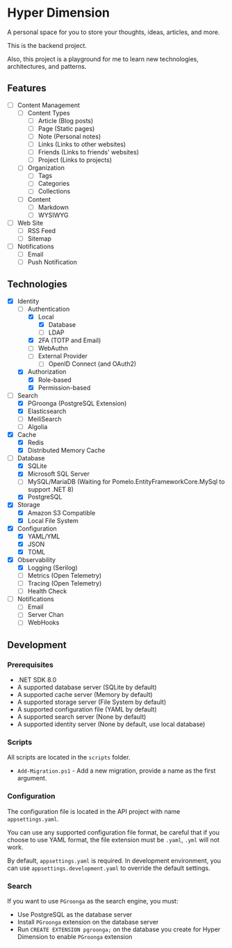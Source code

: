 # Hyper Dimension

A personal space for you to store your thoughts, ideas, articles, and more.

This is the backend project.

Also, this project is a playground for me to learn new technologies, architectures, and patterns.

## Features

- [ ] Content Management
  - [ ] Content Types
    - [ ] Article (Blog posts)
    - [ ] Page (Static pages)
    - [ ] Note (Personal notes)
    - [ ] Links (Links to other websites)
    - [ ] Friends (Links to friends' websites)
    - [ ] Project (Links to projects)
  - [ ] Organization
    - [ ] Tags
    - [ ] Categories
    - [ ] Collections
  - [ ] Content
    - [ ] Markdown
    - [ ] WYSIWYG
- [ ] Web Site
  - [ ] RSS Feed
  - [ ] Sitemap
- [ ] Notifications
  - [ ] Email
  - [ ] Push Notification

## Technologies

- [x] Identity
  - [ ] Authentication
    - [x] Local
      - [x] Database
      - [ ] LDAP
    - [x] 2FA (TOTP and Email)
    - [ ] WebAuthn
    - [ ] External Provider
      - [ ] OpenID Connect (and OAuth2)
  - [x] Authorization
    - [x] Role-based
    - [x] Permission-based
- [ ] Search
  - [x] PGroonga (PostgreSQL Extension)
  - [x] Elasticsearch
  - [ ] MeiliSearch
  - [ ] Algolia
- [x] Cache
  - [x] Redis
  - [x] Distributed Memory Cache
- [ ] Database
  - [x] SQLite
  - [x] Microsoft SQL Server
  - [ ] MySQL/MariaDB (Waiting for Pomelo.EntityFrameworkCore.MySql to support .NET 8)
  - [x] PostgreSQL
- [x] Storage
  - [x] Amazon S3 Compatible
  - [x] Local File System
- [x] Configuration
  - [x] YAML/YML
  - [x] JSON
  - [x] TOML
- [x] Observability
  - [x] Logging (Serilog)
  - [ ] Metrics (Open Telemetry)
  - [ ] Tracing (Open Telemetry)
  - [ ] Health Check
- [ ] Notifications
  - [ ] Email
  - [ ] Server Chan
  - [ ] WebHooks

## Development

### Prerequisites

- .NET SDK 8.0
- A supported database server (SQLite by default)
- A supported cache server (Memory by default)
- A supported storage server (File System by default)
- A supported configuration file (YAML by default)
- A supported search server (None by default)
- A supported identity server (None by default, use local database)

### Scripts

All scripts are located in the `scripts` folder.

- `Add-Migration.ps1` - Add a new migration, provide a name as the first argument.

### Configuration

The configuration file is located in the API project with name `appsettings.yaml`.

You can use any supported configuration file format, be careful that if you choose to use YAML format, the file extension must be `.yaml`, `.yml` will not work.

By default, `appsettings.yaml` is required. In development environment, you can use `appsettings.development.yaml` to override the default settings.

### Search

If you want to use `PGroonga` as the search engine, you must:

- Use PostgreSQL as the database server
- Install `PGroonga` extension on the database server
- Run `CREATE EXTENSION pgroonga;` on the database you create for Hyper Dimension to enable `PGroonga` extension
